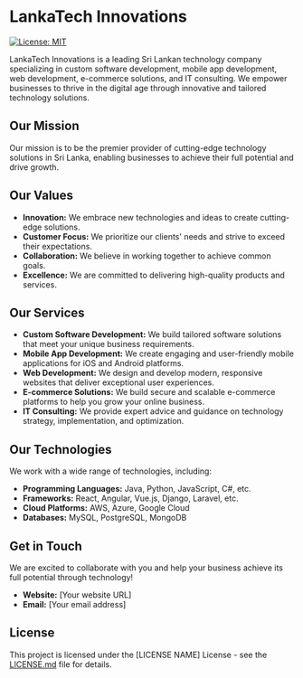 # LankaTech Innovations

[![License: MIT](https://img.shields.io/badge/License-MIT-yellow.svg)](https://opensource.org/licenses/MIT)

LankaTech Innovations is a leading Sri Lankan technology company specializing in custom software development, mobile app development, web development, e-commerce solutions, and IT consulting. We empower businesses to thrive in the digital age through innovative and tailored technology solutions.

## Our Mission

Our mission is to be the premier provider of cutting-edge technology solutions in Sri Lanka, enabling businesses to achieve their full potential and drive growth.

## Our Values

* **Innovation:** We embrace new technologies and ideas to create cutting-edge solutions.
* **Customer Focus:** We prioritize our clients' needs and strive to exceed their expectations.
* **Collaboration:** We believe in working together to achieve common goals.
* **Excellence:** We are committed to delivering high-quality products and services.

## Our Services

* **Custom Software Development:** We build tailored software solutions that meet your unique business requirements.
* **Mobile App Development:** We create engaging and user-friendly mobile applications for iOS and Android platforms.
* **Web Development:** We design and develop modern, responsive websites that deliver exceptional user experiences.
* **E-commerce Solutions:** We build secure and scalable e-commerce platforms to help you grow your online business.
* **IT Consulting:** We provide expert advice and guidance on technology strategy, implementation, and optimization.

## Our Technologies

We work with a wide range of technologies, including:

* **Programming Languages:** Java, Python, JavaScript, C#, etc.
* **Frameworks:** React, Angular, Vue.js, Django, Laravel, etc.
* **Cloud Platforms:** AWS, Azure, Google Cloud
* **Databases:** MySQL, PostgreSQL, MongoDB

## Get in Touch

We are excited to collaborate with you and help your business achieve its full potential through technology!

* **Website:** [Your website URL]
* **Email:** [Your email address]

## License

This project is licensed under the [LICENSE NAME] License - see the [LICENSE.md](LICENSE.md) file for details.
